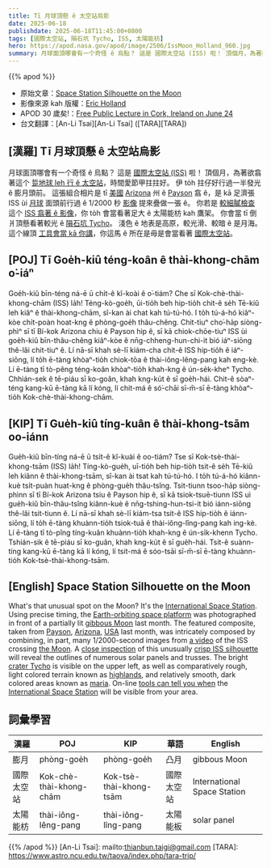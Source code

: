 ```yaml
---
title: Tī 月球頂懸 ê 太空站烏影
date: 2025-06-18
publishdate: 2025-06-18T11:45:00+0800
tags: [國際太空站, 隕石坑 Tycho, ISS, 太陽能枋]
hero: https://apod.nasa.gov/apod/image/2506/IssMoon_Holland_960.jpg
summary: 月球面頂哪會有一个奇怪 ê 烏點？ 這是 國際太空站 (ISS) 啦！ 頂個月，為著欲翕著這个 踅地球 leh 行 ê 太空站，時間愛節甲拄拄好。
---
```


{{% apod %}}

- 原始文章：[Space Station Silhouette on the Moon](https://apod.nasa.gov/apod/ap250618.html)
- 影像來源 kah 版權：[Eric Holland](https://www.instagram.com/w_eric_holland/)
- APOD 30 歲矣!：[Free Public Lecture in Cork, Ireland on June 24](https://corkastronomyclub.com/astronomy-picture-of-the-day-lecture/)
- 台文翻譯：[An-Li Tsai][An-Li Tsai] ([TARA][TARA])

## [漢羅] Tī 月球頂懸 ê 太空站烏影
月球面頂哪會有一个奇怪 ê 烏點？
這是 [國際太空站 (ISS)][International Space Station] 啦！
頂個月，為著欲翕著這个 [踅地球 leh 行 ê 太空站][Earth-orbiting space platform]，時間愛節甲拄拄好。
伊 to̍h 拄仔好行過一半發光 ê 膨月頭前。
這張組合相片是 tī [美國][USA] [Arizona][Arizona] 州 ê [Payson][Payson] 翕 ê，是 kā 足濟張 ISS ùi [月球][the Moon] 面頭前行過 ê 1/2000 秒 [影像][a video] 提來疊做一張 ê。
你若是 [較細膩檢查][close inspection] 這个 [ISS 翕著 ê 影像][crisp ISS silhouette]，你 to̍h 會當看著足大 ê 太陽能枋 kah 鷹架。
你會當 tī 倒爿頂懸看著較光 ê [隕石坑 Tycho][crater Tycho]。
淺色 ê 地表是高原，較光滑、較暗 ê 是月海。
這个線頂 [工具會當 kā 你講][tools can tell you when]，你這馬 ê 所在是毋是會當看著 [國際太空站][International Space Station]。

## [POJ] Tī Goe̍h-kiû téng-koân ê thài-khong-chām o͘-iáⁿ
Goe̍h-kiû bīn-téng ná-ē ū chi̍t-ê kî-koài ê o͘-tiám?
Che sī Kok-chè-thài-khong-chām (ISS) la̍h!
Téng-kò-goe̍h, ūi-tio̍h beh hip-tio̍h chit-ê se̍h Tē-kiû leh kiâⁿ ê thài-khong-chām, sî-kan ài chat kah tú-tú-hó.
I to̍h tú-á-hó kiâⁿ-kòe chi̍t-poàn hoat-kng ê phòng-goe̍h thâu-chêng.
Chit-tiuⁿ cho͘-ha̍p siòng-phìⁿ sī tī Bí-kok Arizona chiu ê Payson hip ê, sī kā chiok-chōe-tiuⁿ ISS ùi goe̍h-kiû bīn-thâu-chêng kiâⁿ-kòe ê nn̄g-chheng-hun-chi-it bió iáⁿ-siōng thê-lâi chit-tiuⁿ ê.
Lí nā-sī khah sè-lī kiám-cha chit-ê ISS hip-tio̍h ê iáⁿ-siōng, lí to̍h ē-tàng khòaⁿ-tio̍h chiok-tōa ê thài-iông-lêng-pang kah eng-kè.
Lí ē-tàng tī tò-pêng téng-koân khòaⁿ-tio̍h khah-kng ê ún-se̍k-kheⁿ Tycho.
Chhián-sek ê tē-piáu sī ko-goân, khah kng-ku̍t ê sī goe̍h-hái.
Chit-ê sòaⁿ-téng kang-kū ē-tàng kā lí kóng, lí chit-má ê só͘-chāi sī-m̄-sī ē-tàng khòaⁿ-tio̍h Kok-chè-thài-khong-chām.

## [KIP] Tī Gue̍h-kiû tíng-kuân ê thài-khong-tsām oo-iánn
Gue̍h-kiû bīn-tíng ná-ē ū tsi̍t-ê kî-kuài ê oo-tiám?
Tse sī Kok-tsè-thài-khong-tsām (ISS) la̍h!
Tíng-kò-gue̍h, uī-tio̍h beh hip-tio̍h tsit-ê se̍h Tē-kiû leh kiânn ê thài-khong-tsām, sî-kan ài tsat kah tú-tú-hó.
I to̍h tú-á-hó kiânn-kuè tsi̍t-puàn huat-kng ê phòng-gue̍h thâu-tsîng.
Tsit-tiunn tsoo-ha̍p siòng-phìnn sī tī Bí-kok Arizona tsiu ê Payson hip ê, sī kā tsiok-tsuē-tiunn ISS uì gue̍h-kiû bīn-thâu-tsîng kiânn-kuè ê nn̄g-tshing-hun-tsi-it bió iánn-siōng thê-lâi tsit-tiunn ê.
Lí nā-sī khah sè-lī kiám-tsa tsit-ê ISS hip-tio̍h ê iánn-siōng, lí to̍h ē-tàng khuànn-tio̍h tsiok-tuā ê thài-iông-lîng-pang kah ing-kè.
Lí ē-tàng tī tò-pîng tíng-kuân khuànn-tio̍h khah-kng ê ún-si̍k-khenn Tycho.
Tshián-sik ê tē-piáu sī ko-guân, khah kng-ku̍t ê sī gue̍h-hái.
Tsit-ê suànn-tíng kang-kū ē-tàng kā lí kóng, lí tsit-má ê sóo-tsāi sī-m̄-sī ē-tàng khuànn-tio̍h Kok-tsè-thài-khong-tsām.

## [English] Space Station Silhouette on the Moon
What's that unusual spot on the Moon?
It's the [International Space Station][International Space Station].
Using precise timing, the [Earth-orbiting space platform][Earth-orbiting space platform] was photographed in front of a partially lit [gibbous Moon][gibbous Moon] last month.
The featured composite, taken from [Payson][Payson], [Arizona][Arizona], [USA][USA] last month, was intricately composed by combining, in part, many 1/2000-second images from [a video][a video] of the ISS crossing [the Moon][the Moon].
A [close inspection][close inspection] of this unusually [crisp ISS silhouette][crisp ISS silhouette] will reveal the outlines of numerous solar panels and trusses.
The bright [crater Tycho][crater Tycho] is visible on the upper left, as well as comparatively rough, light colored terrain known as [highlands][highlands], and relatively smooth, dark colored areas known as [maria][maria].
On-line [tools can tell you when][tools can tell you when] the [International Space Station][International Space Station] will be visible from your area.

## 詞彙學習
|漢羅|POJ|KIP|華語|English|
|-|-|-|-|-|
|膨月|phòng-goe̍h|phòng-goe̍h|凸月|gibbous Moon|
|國際太空站|Kok-chè-thài-khong-chām|Kok-tsè-thài-khong-tsām|國際太空站|International Space Station|
|太陽能枋|thài-iông-lêng-pang|thài-iông-lîng-pang|太陽能板|solar panel|

{{% /apod %}}
[An-Li Tsai]: mailto:thianbun.taigi@gmail.com
[TARA]: https://www.astro.ncu.edu.tw/taova/index.php/tara-trip/

[copyright]: https://apod.nasa.gov/apod/fap/lib/about_apod.html#srapply
[License3]: https://creativecommons.org/licenses/by-nc-nd/3.0/
[License2]:https://creativecommons.org/licenses/by-nc-nd/2.0/

[International Space Station]:https://www.nasa.gov/mission_pages/station/main/index.html
[Earth-orbiting space platform]:https://apod.nasa.gov/apod/ap110309.html
[gibbous Moon]:https://apod.nasa.gov/apod/ap181119.html
[Payson]:https://youtu.be/c0Oa6MQ5URk
[Arizona]:https://en.wikipedia.org/wiki/Arizona
[USA]:https://en.wikipedia.org/wiki/United_States
[a video]:https://apod.nasa.gov/apod/fap/image/2112/IssMoon_McCarthy.mp4
[the Moon]:https://solarsystem.nasa.gov/moons/earths-moon/in-depth/
[close inspection]:https://i0.wp.com/cattraveltips.com/wp-content/uploads/kitten-staring-in-fishbowl-home-cropped.jpg
[crisp ISS silhouette]:https://apod.nasa.gov/apod/ap150731.html
[crater Tycho]:https://apod.nasa.gov/apod/ap180507.html
[highlands]:https://www.nasa.gov/mission_pages/grail/multimedia/pia16600.html
[maria]:https://en.wikipedia.org/wiki/Lunar_mare
[tools can tell you when]:http://spotthestation.nasa.gov/
[International Space Station]:https://apod.nasa.gov/apod/ap151109.html
